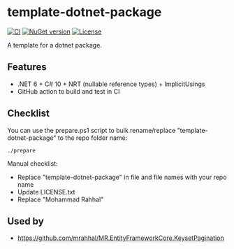# template-dotnet-package

[![CI](https://github.com/mrahhal/template-dotnet-package/actions/workflows/ci.yml/badge.svg)](https://github.com/mrahhal/template-dotnet-package/actions/workflows/ci.yml)
[![NuGet version](https://badge.fury.io/nu/template-dotnet-package.svg)](https://www.nuget.org/packages/template-dotnet-package)
[![License](https://img.shields.io/badge/license-MIT-blue.svg)](https://opensource.org/licenses/MIT)

A template for a dotnet package.

## Features

- .NET 6 + C# 10 + NRT (nullable reference types) + ImplicitUsings
- GitHub action to build and test in CI

## Checklist

You can use the prepare.ps1 script to bulk rename/replace "template-dotnet-package" to the repo folder name:

```
./prepare
```

Manual checklist:
- Replace "template-dotnet-package" in file and file names with your repo name
- Update LICENSE.txt
- Replace "Mohammad Rahhal" 

## Used by

- https://github.com/mrahhal/MR.EntityFrameworkCore.KeysetPagination

